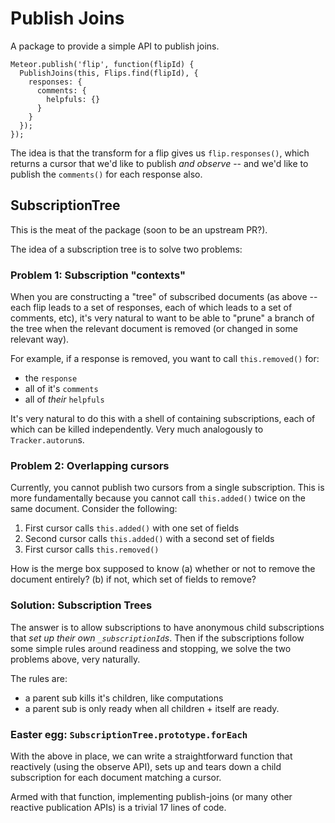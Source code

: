 # Publish Joins

A package to provide a simple API to publish joins.

```
Meteor.publish('flip', function(flipId) {
  PublishJoins(this, Flips.find(flipId), {
    responses: {
      comments: {
        helpfuls: {}
      }
    }
  });
});
```

The idea is that the transform for a flip gives us `flip.responses()`, which returns a cursor that we'd like to publish *and observe* -- and we'd like to publish the `comments()` for each response also.

## SubscriptionTree

This is the meat of the package (soon to be an upstream PR?).

The idea of a subscription tree is to solve two problems:

### Problem 1: Subscription "contexts"

When you are constructing a "tree" of subscribed documents (as above -- each flip leads to a set of responses, each of which leads to a set of comments, etc), it's very natural to want to be able to "prune" a branch of the tree when the relevant document is removed (or changed in some relevant way).

For example, if a response is removed, you want to call `this.removed()` for:
  - the `response`
  - all of it's `comments`
  - all of *their* `helpfuls`

It's very natural to do this with a shell of containing subscriptions, each of which can be killed independently. Very much analogously to `Tracker.autorun`s.

### Problem 2: Overlapping cursors

Currently, you cannot publish two cursors from a single subscription. This is more fundamentally because you cannot call `this.added()` twice on the same document. Consider the following:

  1. First cursor calls `this.added()` with one set of fields
  2. Second cursor calls `this.added()` with a second set of fields
  3. First cursor calls `this.removed()`

How is the merge box supposed to know (a) whether or not to remove the document entirely? (b) if not, which set of fields to remove?

### Solution: Subscription Trees

The answer is to allow subscriptions to have anonymous child subscriptions that *set up their own `_subscriptionId`s*. Then if the subscriptions follow some simple rules around readiness and stopping, we solve the two problems above, very naturally.

The rules are:
  - a parent sub kills it's children, like computations
  - a parent sub is only ready when all children + itself are ready.

### Easter egg: `SubscriptionTree.prototype.forEach`

With the above in place, we can write a straightforward function that reactively (using the observe API), sets up and tears down a child subscription for each document matching a cursor. 

Armed with that function, implementing publish-joins (or many other reactive publication APIs) is a trivial 17 lines of code.